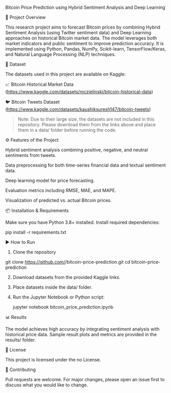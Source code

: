 Bitcoin Price Prediction using Hybrid Sentiment Analysis and Deep Learning

📌 Project Overview

This research project aims to forecast Bitcoin prices by combining Hybrid Sentiment Analysis (using Twitter sentiment data) and Deep Learning approaches on historical Bitcoin market data.
The model leverages both market indicators and public sentiment to improve prediction accuracy.
It is implemented using Python, Pandas, NumPy, Scikit-learn, TensorFlow/Keras, and Natural Language Processing (NLP) techniques.



📂 Dataset

The datasets used in this project are available on Kaggle:

📈 Bitcoin Historical Market Data (https://www.kaggle.com/datasets/mczielinski/bitcoin-historical-data)

🐦 Bitcoin Tweets Dataset (https://www.kaggle.com/datasets/kaushiksuresh147/bitcoin-tweets)


> Note: Due to their large size, the datasets are not included in this repository. Please download them from the links above and place them in a data/ folder before running the code.



⚙️ Features of the Project

Hybrid sentiment analysis combining positive, negative, and neutral sentiments from tweets.

Data preprocessing for both time-series financial data and textual sentiment data.

Deep learning model for price forecasting.

Evaluation metrics including RMSE, MAE, and MAPE.

Visualization of predicted vs. actual Bitcoin prices.





📦 Installation & Requirements

Make sure you have Python 3.8+ installed. Install required dependencies:

pip install -r requirements.txt




▶️ How to Run

1. Clone the repository



git clone https://github.com/<your-username>/bitcoin-price-prediction.git
cd bitcoin-price-prediction


2. Download datasets from the provided Kaggle links.


3. Place datasets inside the data/ folder.


4. Run the Jupyter Notebook or Python script:



    jupyter notebook bitcoin_price_prediction.ipynb




📊 Results

The model achieves high accuracy by integrating sentiment analysis with historical price data.
Sample result plots and metrics are provided in the results/ folder.





📜 License

This project is licensed under the no License.




🤝 Contributing

Pull requests are welcome. For major changes, please open an issue first to discuss what you would like to change.
